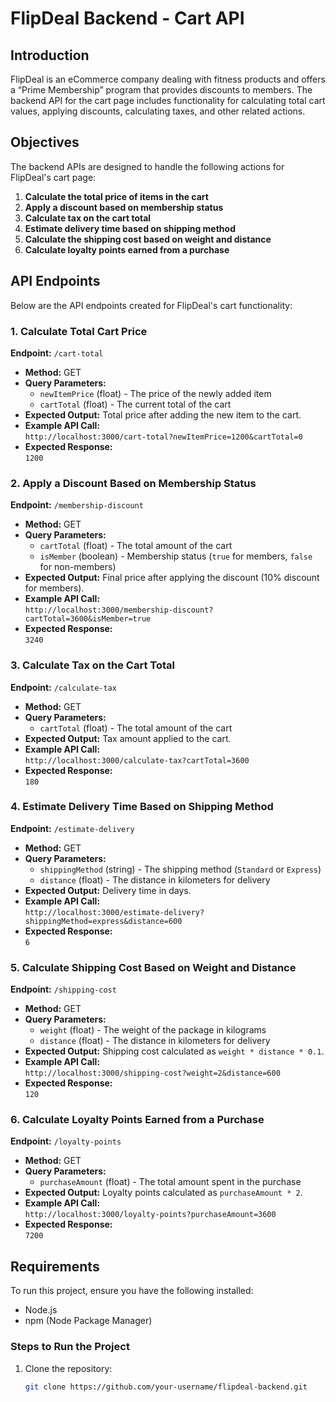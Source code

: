 

# FlipDeal Backend - Cart API

## Introduction

FlipDeal is an eCommerce company dealing with fitness products and offers a “Prime Membership” program that provides discounts to members. The backend API for the cart page includes functionality for calculating total cart values, applying discounts, calculating taxes, and other related actions.

## Objectives

The backend APIs are designed to handle the following actions for FlipDeal's cart page:

1. **Calculate the total price of items in the cart**
2. **Apply a discount based on membership status**
3. **Calculate tax on the cart total**
4. **Estimate delivery time based on shipping method**
5. **Calculate the shipping cost based on weight and distance**
6. **Calculate loyalty points earned from a purchase**

## API Endpoints

Below are the API endpoints created for FlipDeal's cart functionality:

### 1. **Calculate Total Cart Price**
**Endpoint:** `/cart-total`
- **Method:** GET
- **Query Parameters:** 
  - `newItemPrice` (float) - The price of the newly added item
  - `cartTotal` (float) - The current total of the cart
- **Expected Output:** Total price after adding the new item to the cart.
- **Example API Call:**  
  `http://localhost:3000/cart-total?newItemPrice=1200&cartTotal=0`
- **Expected Response:**  
  `1200`

### 2. **Apply a Discount Based on Membership Status**
**Endpoint:** `/membership-discount`
- **Method:** GET
- **Query Parameters:** 
  - `cartTotal` (float) - The total amount of the cart
  - `isMember` (boolean) - Membership status (`true` for members, `false` for non-members)
- **Expected Output:** Final price after applying the discount (10% discount for members).
- **Example API Call:**  
  `http://localhost:3000/membership-discount?cartTotal=3600&isMember=true`
- **Expected Response:**  
  `3240`

### 3. **Calculate Tax on the Cart Total**
**Endpoint:** `/calculate-tax`
- **Method:** GET
- **Query Parameters:** 
  - `cartTotal` (float) - The total amount of the cart
- **Expected Output:** Tax amount applied to the cart.
- **Example API Call:**  
  `http://localhost:3000/calculate-tax?cartTotal=3600`
- **Expected Response:**  
  `180`

### 4. **Estimate Delivery Time Based on Shipping Method**
**Endpoint:** `/estimate-delivery`
- **Method:** GET
- **Query Parameters:** 
  - `shippingMethod` (string) - The shipping method (`Standard` or `Express`)
  - `distance` (float) - The distance in kilometers for delivery
- **Expected Output:** Delivery time in days.
- **Example API Call:**  
  `http://localhost:3000/estimate-delivery?shippingMethod=express&distance=600`
- **Expected Response:**  
  `6`

### 5. **Calculate Shipping Cost Based on Weight and Distance**
**Endpoint:** `/shipping-cost`
- **Method:** GET
- **Query Parameters:** 
  - `weight` (float) - The weight of the package in kilograms
  - `distance` (float) - The distance in kilometers for delivery
- **Expected Output:** Shipping cost calculated as `weight * distance * 0.1`.
- **Example API Call:**  
  `http://localhost:3000/shipping-cost?weight=2&distance=600`
- **Expected Response:**  
  `120`

### 6. **Calculate Loyalty Points Earned from a Purchase**
**Endpoint:** `/loyalty-points`
- **Method:** GET
- **Query Parameters:** 
  - `purchaseAmount` (float) - The total amount spent in the purchase
- **Expected Output:** Loyalty points calculated as `purchaseAmount * 2`.
- **Example API Call:**  
  `http://localhost:3000/loyalty-points?purchaseAmount=3600`
- **Expected Response:**  
  `7200`

## Requirements

To run this project, ensure you have the following installed:

- Node.js
- npm (Node Package Manager)

### Steps to Run the Project

1. Clone the repository:
   ```bash
   git clone https://github.com/your-username/flipdeal-backend.git
